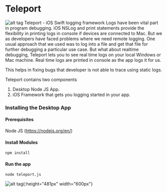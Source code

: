 # Teleport
![alt tag](https://raw.githubusercontent.com/KarthikSankar29/Teleport/master/res/icon.png)
Teleport - iOS Swift logging framework
Logs have been vital part in program debugging. iOS NSLog and print statements provide the flexibility in printing logs in console if devices are connected to Mac. But we as developers have faced problems where we need remote logging. One usual approach that we used was to log into a file and get that file for further debugging a particular use case. But what about realtime debugging, Teleport lets you to see real time logs on your local Windows or Mac machine. Real time logs are printed in console as the app logs it for us.

This helps in fixing bugs that developer is not able to trace using static logs.

Teleport contains two components 
1. Desktop Node JS App.
2. iOS Framework that gets you logging started in your app.

### Installing the Desktop App
#### Prerequisites
Node JS (https://nodejs.org/en/)

#### Install Modules
```
npm install
```

#### Run the app
```
node teleport.js
```
![alt tag](https://raw.githubusercontent.com/KarthikSankar29/Teleport/master/res/desapp.png){:height="481px" width="600px"}
